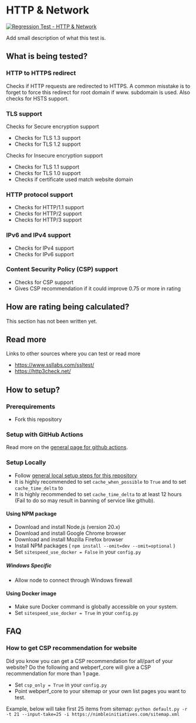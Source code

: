 # HTTP & Network
[![Regression Test - HTTP & Network](https://github.com/Webperf-se/webperf_core/actions/workflows/regression-test-http.yml/badge.svg)](https://github.com/Webperf-se/webperf_core/actions/workflows/regression-test-http.yml)

Add small description of what this test is.


## What is being tested?

### HTTP to HTTPS redirect

Checks if HTTP requests are redirected to HTTPS.
A common misstake is to forget to force this redirect for root domain if www. subdomain is used.
Also checks for HSTS support.

### TLS support

Checks for Secure encryption support
* Checks for TLS 1.3 support
* Checks for TLS 1.2 support

Checks for Insecure encryption support
* Checks for TLS 1.1 support
* Checks for TLS 1.0 support
* Checks if certificate used match website domain

### HTTP protocol support

* Checks for HTTP/1.1 support
* Checks for HTTP/2 support
* Checks for HTTP/3 support

### IPv6 and IPv4 support

* Checks for IPv4 support
* Checks for IPv6 support

### Content Security Policy (CSP) support

* Checks for CSP support
* Gives CSP recommendation if it could improve 0.75 or more in rating

## How are rating being calculated?

This section has not been written yet.

## Read more

Links to other sources where you can test or read more

* https://www.ssllabs.com/ssltest/
* https://http3check.net/

## How to setup?

### Prerequirements

* Fork this repository

### Setup with GitHub Actions

Read more on the [general page for github actions](../getting-started-github-actions.md).

### Setup Locally

* Follow [general local setup steps for this repository](../getting-started-local.md)
* It is highly recommended to set `cache_when_possible` to `True` and to set `cache_time_delta` to
* It is highly recommended to set `cache_time_delta` to at least 12 hours (Fail to do so may result in banning of service like github).

#### Using NPM package

* Download and install Node.js (version 20.x)
* Download and install Google Chrome browser
* Download and install Mozilla Firefox browser
* Install NPM packages ( `npm install --omit=dev --omit=optional` )
* Set `sitespeed_use_docker = False` in your `config.py`

##### Windows Specific

* Allow node to connect through Windows firewall

#### Using Docker image

* Make sure Docker command is globally accessible on your system.
* Set `sitespeed_use_docker = True` in your `config.py`

## FAQ

### How to get CSP recommendation for website
Did you know you can get a CSP recommendation for all/part of your website?
Do the following and webperf_core will give a CSP recommendation for more than 1 page.
* Set `csp_only = True` in your `config.py`
* Point webperf_core to your sitemap or your own list pages you want to test.

Example, below will take first 25 items from sitemap:
`python default.py -r -t 21 --input-take=25 -i https://nimbleinitiatives.com/sitemap.xml`

